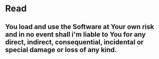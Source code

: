 # Read
## You load and use the Software at Your own risk and in no event shall i'm liable to You for any direct, indirect, consequential, incidental or special damage or loss of any kind.